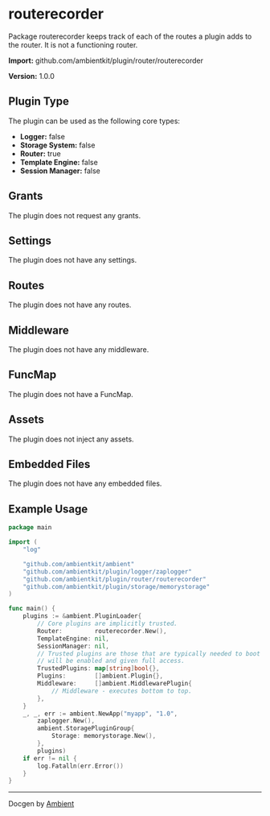 # routerecorder

Package routerecorder keeps track of each of the routes a plugin adds to the
router. It is not a functioning router.

**Import:** github.com/ambientkit/plugin/router/routerecorder

**Version:** 1.0.0

## Plugin Type

The plugin can be used as the following core types:

- **Logger:** false
- **Storage System:** false
- **Router:** true
- **Template Engine:** false
- **Session Manager:** false

## Grants

The plugin does not request any grants.

## Settings

The plugin does not have any settings.

## Routes

The plugin does not have any routes.

## Middleware

The plugin does not have any middleware.

## FuncMap

The plugin does not have a FuncMap.

## Assets

The plugin does not inject any assets.

## Embedded Files

The plugin does not have any embedded files.

## Example Usage

```go
package main

import (
	"log"

	"github.com/ambientkit/ambient"
	"github.com/ambientkit/plugin/logger/zaplogger"
	"github.com/ambientkit/plugin/router/routerecorder"
	"github.com/ambientkit/plugin/storage/memorystorage"
)

func main() {
	plugins := &ambient.PluginLoader{
		// Core plugins are implicitly trusted.
		Router:         routerecorder.New(),
		TemplateEngine: nil,
		SessionManager: nil,
		// Trusted plugins are those that are typically needed to boot so they
		// will be enabled and given full access.
		TrustedPlugins: map[string]bool{},
		Plugins:        []ambient.Plugin{},
		Middleware:     []ambient.MiddlewarePlugin{
			// Middleware - executes bottom to top.
		},
	}
	_, _, err := ambient.NewApp("myapp", "1.0",
		zaplogger.New(),
		ambient.StoragePluginGroup{
			Storage: memorystorage.New(),
		},
		plugins)
	if err != nil {
		log.Fatalln(err.Error())
	}
}
```

---

Docgen by [Ambient](https://ambientkit.github.io/)